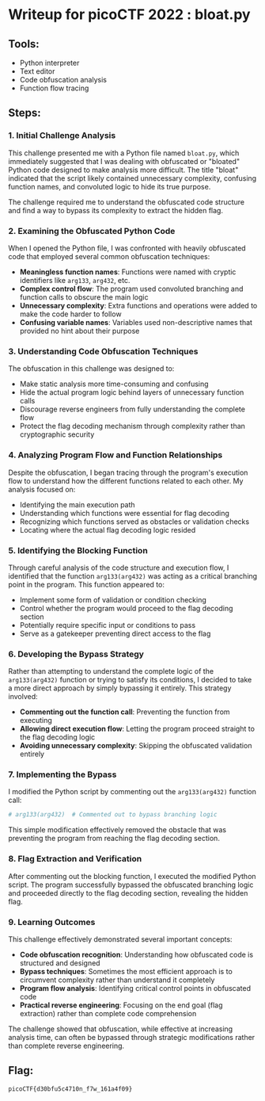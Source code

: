 # Writeup for picoCTF 2022 : bloat.py

## Tools:
- Python interpreter
- Text editor
- Code obfuscation analysis
- Function flow tracing

## Steps:

### 1. Initial Challenge Analysis
This challenge presented me with a Python file named `bloat.py`, which immediately suggested that I was dealing with obfuscated or "bloated" Python code designed to make analysis more difficult. The title "bloat" indicated that the script likely contained unnecessary complexity, confusing function names, and convoluted logic to hide its true purpose.

The challenge required me to understand the obfuscated code structure and find a way to bypass its complexity to extract the hidden flag.

### 2. Examining the Obfuscated Python Code
When I opened the Python file, I was confronted with heavily obfuscated code that employed several common obfuscation techniques:

- **Meaningless function names**: Functions were named with cryptic identifiers like `arg133`, `arg432`, etc.
- **Complex control flow**: The program used convoluted branching and function calls to obscure the main logic
- **Unnecessary complexity**: Extra functions and operations were added to make the code harder to follow
- **Confusing variable names**: Variables used non-descriptive names that provided no hint about their purpose

### 3. Understanding Code Obfuscation Techniques
The obfuscation in this challenge was designed to:
- Make static analysis more time-consuming and confusing
- Hide the actual program logic behind layers of unnecessary function calls
- Discourage reverse engineers from fully understanding the complete flow
- Protect the flag decoding mechanism through complexity rather than cryptographic security

### 4. Analyzing Program Flow and Function Relationships
Despite the obfuscation, I began tracing through the program's execution flow to understand how the different functions related to each other. My analysis focused on:

- Identifying the main execution path
- Understanding which functions were essential for flag decoding
- Recognizing which functions served as obstacles or validation checks
- Locating where the actual flag decoding logic resided

### 5. Identifying the Blocking Function
Through careful analysis of the code structure and execution flow, I identified that the function `arg133(arg432)` was acting as a critical branching point in the program. This function appeared to:

- Implement some form of validation or condition checking
- Control whether the program would proceed to the flag decoding section
- Potentially require specific input or conditions to pass
- Serve as a gatekeeper preventing direct access to the flag

### 6. Developing the Bypass Strategy
Rather than attempting to understand the complete logic of the `arg133(arg432)` function or trying to satisfy its conditions, I decided to take a more direct approach by simply bypassing it entirely. This strategy involved:

- **Commenting out the function call**: Preventing the function from executing
- **Allowing direct execution flow**: Letting the program proceed straight to the flag decoding logic
- **Avoiding unnecessary complexity**: Skipping the obfuscated validation entirely

### 7. Implementing the Bypass
I modified the Python script by commenting out the `arg133(arg432)` function call:

```python
# arg133(arg432)  # Commented out to bypass branching logic
```

This simple modification effectively removed the obstacle that was preventing the program from reaching the flag decoding section.

### 8. Flag Extraction and Verification
After commenting out the blocking function, I executed the modified Python script. The program successfully bypassed the obfuscated branching logic and proceeded directly to the flag decoding section, revealing the hidden flag.

### 9. Learning Outcomes
This challenge effectively demonstrated several important concepts:
- **Code obfuscation recognition**: Understanding how obfuscated code is structured and designed
- **Bypass techniques**: Sometimes the most efficient approach is to circumvent complexity rather than understand it completely
- **Program flow analysis**: Identifying critical control points in obfuscated code
- **Practical reverse engineering**: Focusing on the end goal (flag extraction) rather than complete code comprehension

The challenge showed that obfuscation, while effective at increasing analysis time, can often be bypassed through strategic modifications rather than complete reverse engineering.

## Flag:
```picoCTF{d30bfu5c4710n_f7w_161a4f09}```
